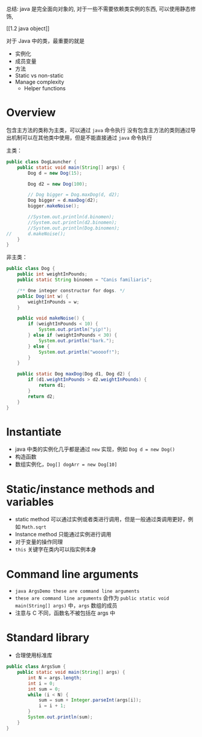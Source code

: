 总结: java 是完全面向对象的, 对于一些不需要依赖类实例的东西, 可以使用静态修饰,

[[1.2 java object]]

对于 Java 中的类，最重要的就是
- 实例化
- 成员变量
- 方法
- Static vs non-static
- Manage complexity
	- Helper functions

# Overview
包含主方法的类称为主类，可以通过 `java` 命令执行
没有包含主方法的类则通过导出机制可以在其他类中使用，但是不能直接通过 `java` 命令执行

主类：
```java
public class DogLauncher {
	public static void main(String[] args) {
		Dog d = new Dog(15);

		Dog d2 = new Dog(100);

		// Dog bigger = Dog.maxDog(d, d2);
		Dog bigger = d.maxDog(d2);
		bigger.makeNoise();

		//System.out.println(d.binomen);
		//System.out.println(d2.binomen);
		//System.out.println(Dog.binomen);
//		d.makeNoise();
	}
} 
```

非主类：
```java
public class Dog {
	public int weightInPounds;
	public static String binomen = "Canis familiaris";

	/** One integer constructor for dogs. */
	public Dog(int w) {
		weightInPounds = w;
	}

	public void makeNoise() {
		if (weightInPounds < 10) {
			System.out.println("yip!");
		} else if (weightInPounds < 30) {
			System.out.println("bark.");
		} else {
			System.out.println("woooof!");
		}
	}

	public static Dog maxDog(Dog d1, Dog d2) {
		if (d1.weightInPounds > d2.weightInPounds) {
			return d1;
		}
		return d2;
	}	
} 
```

# Instantiate
- java 中类的实例化几乎都是通过 `new` 实现，例如 `Dog d = new Dog()`
- 构造函数
- 数组实例化，`Dog[] dogArr = new Dog[10]`

# Static/instance methods and variables
- static method 可以通过实例或者类进行调用，但是一般通过类调用更好，例如 `Math.sqrt`
- Instance method 只能通过实例进行调用
- 对于变量的操作同理
- `this` 关键字在类内可以指实例本身

# Command line arguments
- `java ArgsDemo these are command line arguments`
- `these are command line arguments` 会作为 `public static void main(String[] args)` 中，`args` 数组的成员
- 注意与 C 不同，函数名不被包括在 args 中

# Standard library
- 合理使用标准库
```java
public class ArgsSum {
	public static void main(String[] args) {
		int N = args.length;
		int i = 0;
		int sum = 0;
		while (i < N) {
			sum = sum + Integer.parseInt(args[i]);
			i = i + 1;
		}
		System.out.println(sum);		
	}
} 
```

